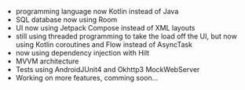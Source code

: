



- programming language now Kotlin instead of Java
- SQL database now using Room
- UI now using Jetpack Compose instead of XML layouts
- still using threaded programming to take the load off the UI, but now using Kotlin coroutines and Flow instead of AsyncTask
- now using dependency injection with Hilt
- MVVM architecture
- Tests using AndroidJUnit4 and Okhttp3 MockWebServer
- Working on more features, comming soon...


